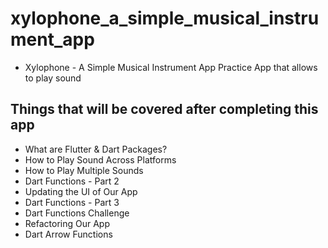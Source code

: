 # xylophone_a_simple_musical_instrument_app

- Xylophone - A Simple Musical Instrument App
  Practice App that allows to play sound

## Things that will be covered after completing this app

- What are Flutter & Dart Packages?
- How to Play Sound Across Platforms 
- How to Play Multiple Sounds 
- Dart Functions - Part 2
- Updating the UI of Our App
- Dart Functions - Part 3
- Dart Functions Challenge
- Refactoring Our App
- Dart Arrow Functions
